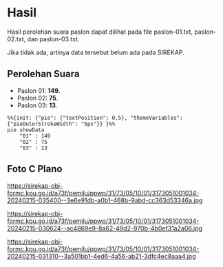 # Hasil

Hasil perolehan suara paslon dapat dilihat pada file paslon-01.txt, paslon-02.txt, dan paslon-03.txt.

Jika tidak ada, artinya data tersebut belum ada pada SIREKAP.

## Perolehan Suara

 * Paslon 01: **149**.
 * Paslon 02: **75**.
 * Paslon 03: **13**.

```mermaid
%%{init: {"pie": {"textPosition": 0.5}, "themeVariables": {"pieOuterStrokeWidth": "5px"}} }%%
pie showData
    "01" : 149
    "02" : 75
    "03" : 13
```
## Foto C Plano

https://sirekap-obj-formc.kpu.go.id/a73f/pemilu/ppwp/31/73/05/10/01/3173051001034-20240215-035400--3e6e91db-a0b1-468b-9abd-cc363d53346a.jpg

https://sirekap-obj-formc.kpu.go.id/a73f/pemilu/ppwp/31/73/05/10/01/3173051001034-20240215-030624--ac4869e9-8a62-49d2-970b-4b0ef31a2a06.jpg

https://sirekap-obj-formc.kpu.go.id/a73f/pemilu/ppwp/31/73/05/10/01/3173051001034-20240215-031310--3a501bb1-4ed6-4a56-ab21-3dfc4ec8aaa4.jpg
